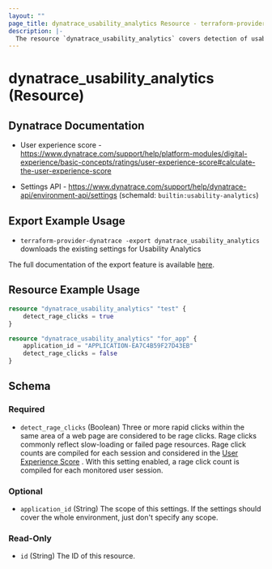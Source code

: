 ```yaml
---
layout: ""
page_title: dynatrace_usability_analytics Resource - terraform-provider-dynatrace"
description: |-
  The resource `dynatrace_usability_analytics` covers detection of usability issues within your application. User action types that commonly reflect user frustration include dead clicks, rage clicks, rage rotates, and page refreshes
---
```


# dynatrace_usability_analytics (Resource)

## Dynatrace Documentation

- User experience score - https://www.dynatrace.com/support/help/platform-modules/digital-experience/basic-concepts/ratings/user-experience-score#calculate-the-user-experience-score

- Settings API - https://www.dynatrace.com/support/help/dynatrace-api/environment-api/settings (schemaId: `builtin:usability-analytics`)

## Export Example Usage

- `terraform-provider-dynatrace -export dynatrace_usability_analytics` downloads the existing settings for Usability Analytics

The full documentation of the export feature is available [here](https://registry.terraform.io/providers/dynatrace-oss/dynatrace/latest/docs/guides/export-v2).

## Resource Example Usage

```terraform
resource "dynatrace_usability_analytics" "test" {
    detect_rage_clicks = true
}

resource "dynatrace_usability_analytics" "for_app" {
    application_id = "APPLICATION-EA7C4B59F27D43EB"
    detect_rage_clicks = false
}
```

<!-- schema generated by tfplugindocs -->
## Schema

### Required

- `detect_rage_clicks` (Boolean) Three or more rapid clicks within the same area of a web page are considered to be rage clicks. Rage clicks commonly reflect slow-loading or failed page resources. Rage click counts are compiled for each session and considered in the [User Experience Score](https://dt-url.net/39034wt) .
With this setting enabled, a rage click count is compiled for each monitored user session.

### Optional

- `application_id` (String) The scope of this settings. If the settings should cover the whole environment, just don't specify any scope.

### Read-Only

- `id` (String) The ID of this resource.
 